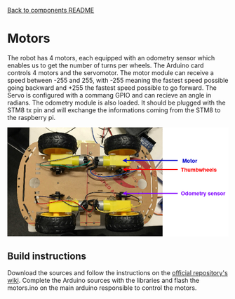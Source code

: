 [Back to components README](../README.md)

# Motors

The robot has 4 motors, each equipped with an odometry sensor which enables us to get the number of turns per wheels.
The Arduino card controls 4 motors and the servomotor.
The motor module can receive a speed between -255 and 255, with -255 meaning the fastest speed possible going backward and +255 the fastest speed possible to go forward.
The Servo is configured with a commang GPIO and can recieve an angle in radians.
The odometry module is also loaded. It should be plugged with the STM8 tx pin and will
exchange the informations coming from the STM8 to the raspberry pi.

![The Motors](../odometry/assets/below-robot.png)

## Build instructions

Download the sources and follow the instructions on the [official repository's wiki](https://github.com/arduino/arduino/wiki/building-arduino).
Complete the Arduino sources with the libraries and flash the motors.ino on the
main arduino responsible to control the motors.

